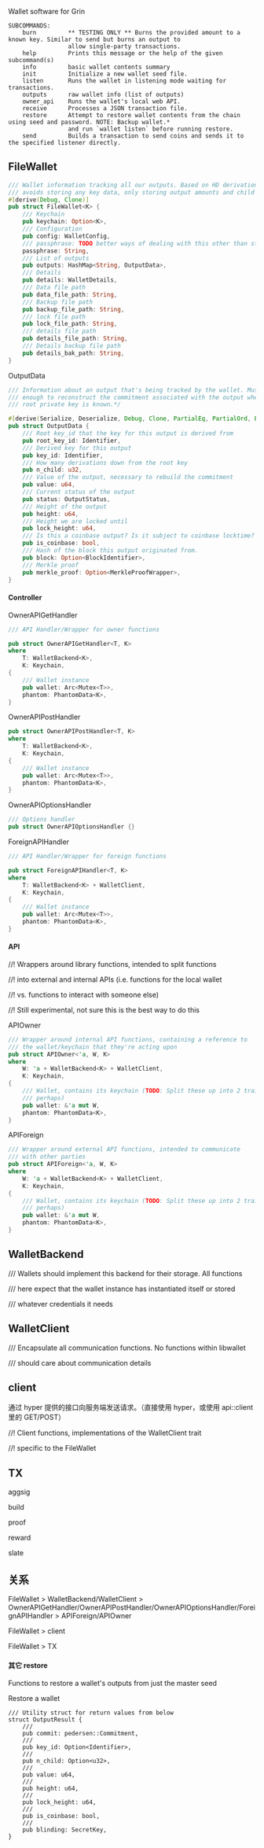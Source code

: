 Wallet software for Grin

    SUBCOMMANDS:
        burn         ** TESTING ONLY ** Burns the provided amount to a known key. Similar to send but burns an output to
                     allow single-party transactions.
        help         Prints this message or the help of the given subcommand(s)
        info         basic wallet contents summary
        init         Initialize a new wallet seed file.
        listen       Runs the wallet in listening mode waiting for transactions.
        outputs      raw wallet info (list of outputs)
        owner_api    Runs the wallet's local web API.
        receive      Processes a JSON transaction file.
        restore      Attempt to restore wallet contents from the chain using seed and password. NOTE: Backup wallet.*
                     and run `wallet listen` before running restore.
        send         Builds a transaction to send coins and sends it to the specified listener directly.

## FileWallet

```rust
/// Wallet information tracking all our outputs. Based on HD derivation and
/// avoids storing any key data, only storing output amounts and child index.
#[derive(Debug, Clone)]
pub struct FileWallet<K> {
    /// Keychain
    pub keychain: Option<K>,
    /// Configuration
    pub config: WalletConfig,
    /// passphrase: TODO better ways of dealing with this other than storing
    passphrase: String,
    /// List of outputs
    pub outputs: HashMap<String, OutputData>,
    /// Details
    pub details: WalletDetails,
    /// Data file path
    pub data_file_path: String,
    /// Backup file path
    pub backup_file_path: String,
    /// lock file path
    pub lock_file_path: String,
    /// details file path
    pub details_file_path: String,
    /// Details backup file path
    pub details_bak_path: String,
}
```

OutputData

```rust
/// Information about an output that's being tracked by the wallet. Must be
/// enough to reconstruct the commitment associated with the output when the
/// root private key is known.*/

#[derive(Serialize, Deserialize, Debug, Clone, PartialEq, PartialOrd, Eq, Ord)]
pub struct OutputData {
    /// Root key_id that the key for this output is derived from
    pub root_key_id: Identifier,
    /// Derived key for this output
    pub key_id: Identifier,
    /// How many derivations down from the root key
    pub n_child: u32,
    /// Value of the output, necessary to rebuild the commitment
    pub value: u64,
    /// Current status of the output
    pub status: OutputStatus,
    /// Height of the output
    pub height: u64,
    /// Height we are locked until
    pub lock_height: u64,
    /// Is this a coinbase output? Is it subject to coinbase locktime?
    pub is_coinbase: bool,
    /// Hash of the block this output originated from.
    pub block: Option<BlockIdentifier>,
    /// Merkle proof
    pub merkle_proof: Option<MerkleProofWrapper>,
}
```

#### Controller

OwnerAPIGetHandler

```rust
/// API Handler/Wrapper for owner functions

pub struct OwnerAPIGetHandler<T, K>
where
    T: WalletBackend<K>,
    K: Keychain,
{
    /// Wallet instance
    pub wallet: Arc<Mutex<T>>,
    phantom: PhantomData<K>,
}
```

OwnerAPIPostHandler

```rust
pub struct OwnerAPIPostHandler<T, K>
where
    T: WalletBackend<K>,
    K: Keychain,
{
    /// Wallet instance
    pub wallet: Arc<Mutex<T>>,
    phantom: PhantomData<K>,
}
```

OwnerAPIOptionsHandler

```rust
/// Options handler
pub struct OwnerAPIOptionsHandler {}
```

ForeignAPIHandler

```rust
/// API Handler/Wrapper for foreign functions

pub struct ForeignAPIHandler<T, K>
where
    T: WalletBackend<K> + WalletClient,
    K: Keychain,
{
    /// Wallet instance
    pub wallet: Arc<Mutex<T>>,
    phantom: PhantomData<K>,
}
```

#### API

//! Wrappers around library functions, intended to split functions

//! into external and internal APIs \(i.e. functions for the local wallet

//! vs. functions to interact with someone else\)

//! Still experimental, not sure this is the best way to do this

APIOwner

```rust
/// Wrapper around internal API functions, containing a reference to
/// the wallet/keychain that they're acting upon
pub struct APIOwner<'a, W, K>
where
    W: 'a + WalletBackend<K> + WalletClient,
    K: Keychain,
{
    /// Wallet, contains its keychain (TODO: Split these up into 2 traits
    /// perhaps)
    pub wallet: &'a mut W,
    phantom: PhantomData<K>,
}
```

APIForeign

```rust
/// Wrapper around external API functions, intended to communicate
/// with other parties
pub struct APIForeign<'a, W, K>
where
    W: 'a + WalletBackend<K> + WalletClient,
    K: Keychain,
{
    /// Wallet, contains its keychain (TODO: Split these up into 2 traits
    /// perhaps)
    pub wallet: &'a mut W,
    phantom: PhantomData<K>,
}
```

## WalletBackend

/// Wallets should implement this backend for their storage. All functions

/// here expect that the wallet instance has instantiated itself or stored

/// whatever credentials it needs

## WalletClient

/// Encapsulate all communication functions. No functions within libwallet

/// should care about communication details

## client

通过 hyper 提供的接口向服务端发送请求。（直接使用 hyper，或使用 api::client 里的 GET/POST）

//! Client functions, implementations of the WalletClient trait

//! specific to the FileWallet

## TX

aggsig

build

proof

reward

slate

## 关系

FileWallet &gt; WalletBackend/WalletClient &gt; OwnerAPIGetHandler/OwnerAPIPostHandler/OwnerAPIOptionsHandler/ForeignAPIHandler &gt; APIForeign/APIOwner

FileWallet &gt; client

FileWallet &gt; TX

#### 其它 restore

Functions to restore a wallet's outputs from just the master seed

Restore a wallet

```
/// Utility struct for return values from below
struct OutputResult {
	///
	pub commit: pedersen::Commitment,
	///
	pub key_id: Option<Identifier>,
	///
	pub n_child: Option<u32>,
	///
	pub value: u64,
	///
	pub height: u64,
	///
	pub lock_height: u64,
	///
	pub is_coinbase: bool,
	///
	pub blinding: SecretKey,
}
```



